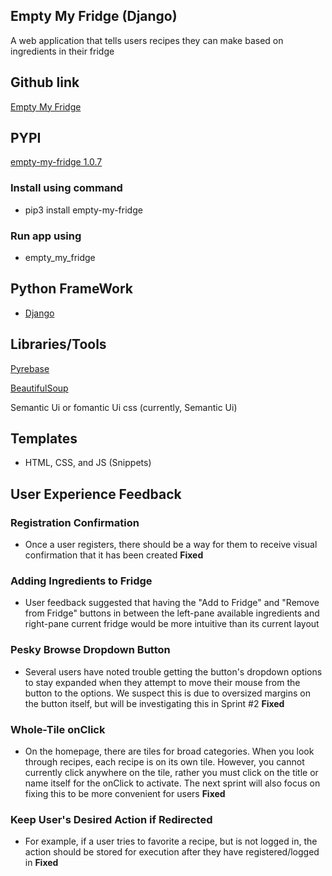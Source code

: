 ## Empty My Fridge (Django)

A web application that tells users recipes they can make based on ingredients in their fridge

## Github link

[Empty My Fridge](https://github.com/edwarddubi/empty_my_fridge_django)

## PYPI

[empty-my-fridge 1.0.7](https://pypi.org/project/empty-my-fridge/)

### Install using command
  - pip3 install empty-my-fridge

### Run app using
  - empty_my_fridge

## Python FrameWork

- [Django](https://pypi.org/project/Django/)

## Libraries/Tools

[Pyrebase](https://pypi.org/project/Pyrebase/)

[BeautifulSoup](https://pypi.org/project/beautifulsoup4/)

Semantic Ui or fomantic Ui css (currently, Semantic Ui)

## Templates

- HTML, CSS, and JS (Snippets)

## User Experience Feedback
  
### Registration Confirmation
  - Once a user registers, there should be a way for them to receive visual confirmation that it has been created **Fixed**

### Adding Ingredients to Fridge
  - User feedback suggested that having the "Add to Fridge" and "Remove from Fridge" buttons in between the left-pane available ingredients and right-pane current fridge would be more intuitive than its current layout

### Pesky Browse Dropdown Button
  - Several users have noted trouble getting the button's dropdown options to stay expanded when they attempt to move their mouse from the button to the options. We suspect this is due to oversized margins on the button itself, but will be investigating this in Sprint #2 **Fixed**

### Whole-Tile onClick
  - On the homepage, there are tiles for broad categories. When you look through recipes, each recipe is on its own tile. However, you cannot currently click anywhere on the tile, rather you must click on the title or name itself for the onClick to activate. The next sprint will also focus on fixing this to be more convenient for users **Fixed**

### Keep User's Desired Action if Redirected
  - For example, if a user tries to favorite a recipe, but is not logged in, the action should be stored for execution after they have registered/logged in **Fixed**
